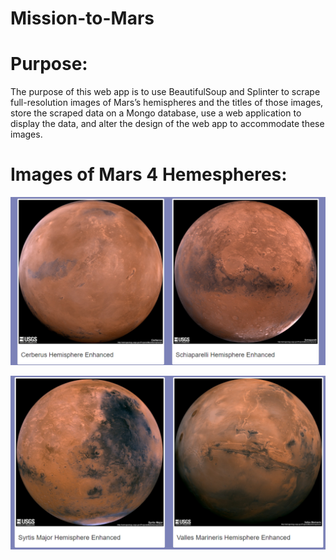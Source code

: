 # Mission-to-Mars
# Purpose: 
The purpose of this web app is to use BeautifulSoup and Splinter to scrape full-resolution images of Mars’s hemispheres and the titles of those images, store the scraped data on a Mongo database, use a web application to display the data, and alter the design of the web app to accommodate these images. 

# Images of Mars 4 Hemespheres: 
![Mission-to-Mars](https://github.com/Zainak94/Mission-to-Mars/blob/main/Resources/mars_hemispheres%201%262.PNG)

![Mission-to-Mars](https://github.com/Zainak94/Mission-to-Mars/blob/main/Resources/mars_hemispheres%203%264.PNG)
